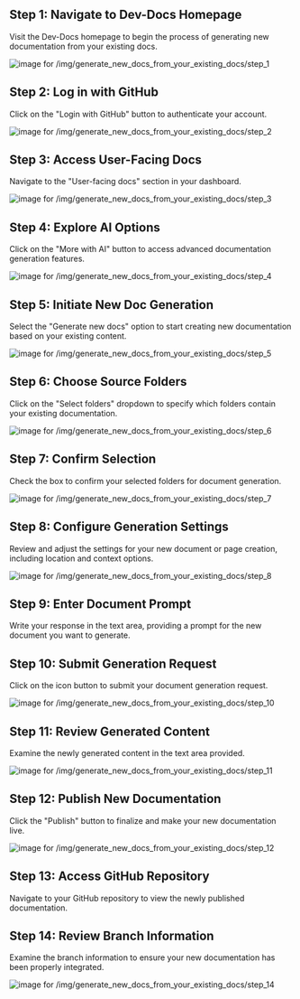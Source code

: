 

## Step 1: Navigate to Dev-Docs Homepage

Visit the Dev-Docs homepage to begin the process of generating new documentation from your existing docs.

![image for /img/generate_new_docs_from_your_existing_docs/step_1](/img/generate_new_docs_from_your_existing_docs/step_1.png)

## Step 2: Log in with GitHub

Click on the "Login with GitHub" button to authenticate your account.

![image for /img/generate_new_docs_from_your_existing_docs/step_2](/img/generate_new_docs_from_your_existing_docs/step_2.png)

## Step 3: Access User-Facing Docs

Navigate to the "User-facing docs" section in your dashboard.

![image for /img/generate_new_docs_from_your_existing_docs/step_3](/img/generate_new_docs_from_your_existing_docs/step_3.png)

## Step 4: Explore AI Options

Click on the "More with AI" button to access advanced documentation generation features.

![image for /img/generate_new_docs_from_your_existing_docs/step_4](/img/generate_new_docs_from_your_existing_docs/step_4.png)

## Step 5: Initiate New Doc Generation

Select the "Generate new docs" option to start creating new documentation based on your existing content.

![image for /img/generate_new_docs_from_your_existing_docs/step_5](/img/generate_new_docs_from_your_existing_docs/step_5.png)

## Step 6: Choose Source Folders

Click on the "Select folders" dropdown to specify which folders contain your existing documentation.

![image for /img/generate_new_docs_from_your_existing_docs/step_6](/img/generate_new_docs_from_your_existing_docs/step_6.png)

## Step 7: Confirm Selection

Check the box to confirm your selected folders for document generation.

![image for /img/generate_new_docs_from_your_existing_docs/step_7](/img/generate_new_docs_from_your_existing_docs/step_7.png)

## Step 8: Configure Generation Settings

Review and adjust the settings for your new document or page creation, including location and context options.

![image for /img/generate_new_docs_from_your_existing_docs/step_8](/img/generate_new_docs_from_your_existing_docs/step_8.png)

## Step 9: Enter Document Prompt

Write your response in the text area, providing a prompt for the new document you want to generate.

## Step 10: Submit Generation Request

Click on the icon button to submit your document generation request.

![image for /img/generate_new_docs_from_your_existing_docs/step_10](/img/generate_new_docs_from_your_existing_docs/step_10.png)

## Step 11: Review Generated Content

Examine the newly generated content in the text area provided.

![image for /img/generate_new_docs_from_your_existing_docs/step_11](/img/generate_new_docs_from_your_existing_docs/step_11.png)

## Step 12: Publish New Documentation

Click the "Publish" button to finalize and make your new documentation live.

![image for /img/generate_new_docs_from_your_existing_docs/step_12](/img/generate_new_docs_from_your_existing_docs/step_12.png)

## Step 13: Access GitHub Repository

Navigate to your GitHub repository to view the newly published documentation.



## Step 14: Review Branch Information

Examine the branch information to ensure your new documentation has been properly integrated.

![image for /img/generate_new_docs_from_your_existing_docs/step_14](/img/generate_new_docs_from_your_existing_docs/step_14.png)

  